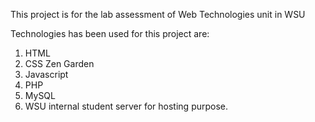 This project is for the lab assessment of Web Technologies unit in WSU

Technologies has been used for this project are:

1. HTML
2. CSS Zen Garden
3. Javascript
4. PHP
5. MySQL
6. WSU internal student server for hosting purpose.
